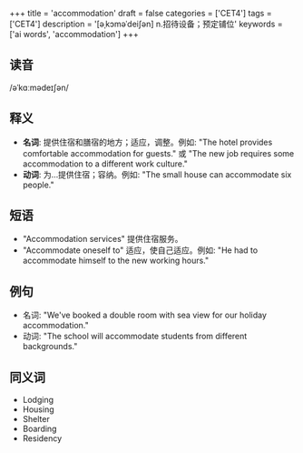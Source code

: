 +++
title = 'accommodation'
draft = false
categories = ['CET4']
tags = ['CET4']
description = '[əˌkɔməˈdei∫ən] n.招待设备；预定铺位'
keywords = ['ai words', 'accommodation']
+++

## 读音
/əˈkɑːmədeɪʃən/

## 释义
- **名词**: 提供住宿和膳宿的地方；适应，调整。例如: "The hotel provides comfortable accommodation for guests." 或 "The new job requires some accommodation to a different work culture."
- **动词**: 为…提供住宿；容纳。例如: "The small house can accommodate six people."

## 短语
- "Accommodation services" 提供住宿服务。
- "Accommodate oneself to" 适应，使自己适应。例如: "He had to accommodate himself to the new working hours."

## 例句
- 名词: "We've booked a double room with sea view for our holiday accommodation."
- 动词: "The school will accommodate students from different backgrounds."

## 同义词
- Lodging
- Housing
- Shelter
- Boarding
- Residency
